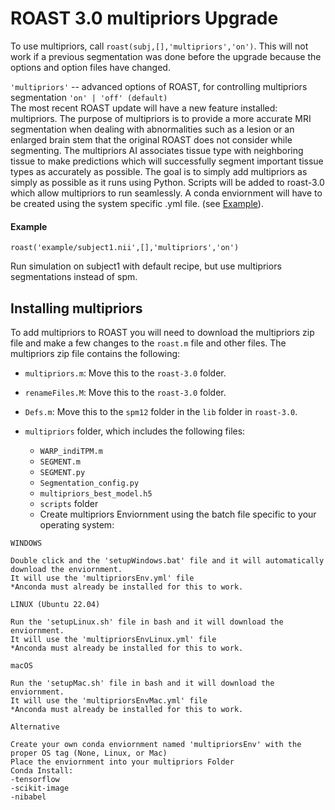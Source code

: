 # ROAST 3.0 multipriors Upgrade

To use multipriors, call `roast(subj,[],'multipriors','on')`. This will not work if a previous segmentation was done before the upgrade because the options and option files have changed.

`'multipriors'` -- advanced options of ROAST, for controlling multipriors segmentation
`'on' | 'off' (default)`  
The most recent ROAST update will have a new feature installed: multipriors. The purpose of multipriors is to provide a more accurate MRI segmentation when dealing with abnormalities such as a lesion or an enlarged brain stem that the original ROAST does not consider while segmenting. The multipriors AI associates tissue type with neighboring tissue to make predictions which will successfully segment important tissue types as accurately as possible. The goal is to simply add multipriors as simply as possible as it runs using Python. Scripts will be added to roast-3.0 which allow multipriors to run seamlessly. A conda enviornment will have to be created using the system specific .yml file.
(see [Example](#example)).  

#### Example 

    roast('example/subject1.nii',[],'multipriors','on')

Run simulation on subject1 with default recipe, but use multipriors segmentations instead of spm.

## Installing multipriors

To add multipriors to ROAST you will need to download the multipriors zip file and make a few changes to the `roast.m` file and other files.
The multipriors zip file contains the following:

- `multipriors.m`: Move this to the `roast-3.0` folder.
- `renameFiles.M`: Move this to the `roast-3.0` folder.

- `Defs.m`: Move this to the `spm12` folder in the `lib` folder in `roast-3.0`.

- `multipriors` folder, which includes the following files:

  - `WARP_indiTPM.m`
  - `SEGMENT.m`
  - `SEGMENT.py`
  - `Segmentation_config.py`
  - `multipriors_best_model.h5`
  - `scripts` folder 
  -  Create multipriors Enviornment using the batch file specific to your operating system:

```
WINDOWS

Double click and the 'setupWindows.bat' file and it will automatically download the enviornment.
It will use the 'multipriorsEnv.yml' file 
*Anconda must already be installed for this to work.
```

```
LINUX (Ubuntu 22.04)

Run the 'setupLinux.sh' file in bash and it will download the enviornment.
It will use the 'multipriorsEnvLinux.yml' file 
*Anconda must already be installed for this to work.
```

```
macOS

Run the 'setupMac.sh' file in bash and it will download the enviornment.
It will use the 'multipriorsEnvMac.yml' file 
*Anconda must already be installed for this to work.
```

```
Alternative

Create your own conda enviornment named 'multipriorsEnv' with the proper OS tag (None, Linux, or Mac) 
Place the enviornment into your multipriors Folder
Conda Install:
-tensorflow
-scikit-image
-nibabel
```
